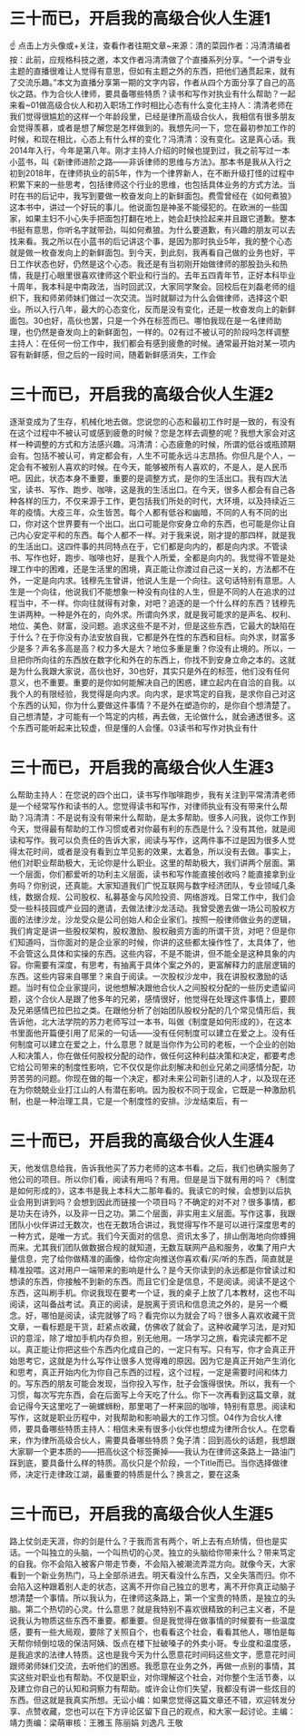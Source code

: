 # 三十而已，开启我的高级合伙人生涯1

☝ 点击上方头像或+关注，查看作者往期文章~来源：清的菜园作者：冯清清编者按：此前，应规格科技之邀，本文作者冯清清做了个直播系列分享。“一个讲专业主题的直播很难让人觉得有意思，但如有主题之外的东西，把他们通贯起来，就有了交流乐趣。”本文为直播分享第一期的文字内容，作者从四个方面分享了自己的高伙之路。作为合伙人律师，要具备哪些特质？读书和写作对执业有什么帮助？一起来看~01做高级合伙人和初入职场工作时相比心态有什么变化主持人：清清老师在我们觉得很尴尬的这样一个年龄段里，已经是律所高级合伙人，我相信有很多朋友会觉得羡慕，或者是想了解您是怎样做到的。我想先问一下，您在最初参加工作的时候，和现在相比，心态上有什么样的变化？冯清清：没有变化。这是真心话。我2014年入行，今年是第八年。刚才主持人介绍的时候也提到过，我之前写过一本小蓝书，叫《新律师进阶之路——非诉律师的思维与方法》。那本书是我从入行之初到2018年，在律师执业的前5年，作为一个律界新人，在不断升级打怪的过程中积累下来的一些思考，包括律师这个行业的思维，也包括具体业务的方式方法。当时在书的后记中，我写到要做一枚奋发向上的新鲜面包。费雪曾经在《如何煮狼》这本书中，讲过一个好玩的事儿。他说面包是神圣不能侵犯的。在欧洲的一些国家，如果主妇不小心失手把面包打翻在地上，她会赶快捡起来并且跟它道歉。整本书挺有意思，你听名字就带劲，叫如何煮狼。为什么要道歉，有兴趣的朋友可以去找来看。我之所以在小蓝书的后记讲这个事，是因为那时执业5年，我的整个心态就是做一枚奋发向上的新鲜面包。到今天，到此刻，我再看自己做的业务也好，平日工作状态也好，仍然是这个心态。我还是有当初刚开始做律师的那股劲头和热情，我是打心眼里很喜欢律师这个职业和行当的。去年五四青年节，正好本科毕业十周年，我本科是中南政法，当时回武汉，大家同学聚会。回校后在刘磊老师的组织下，我和师弟师妹们做过一次交流。当时就聊过为什么会做律师，选择这个职业。所以入行八年，最大的心态变化，反而是没有变化，还是一枚奋发向上的新鲜面包。30也好，高伙也罢，只是一个外在标签而已。哪怕我现在是一名律师助理，也仍然是奋发向上的新鲜面包，一样的。02有过不被认可的阶段吗怎样调整主持人：在任何一份工作中，我们都会有感到疲惫的时候。通常最开始对某一项内容有新鲜感，但之后的一段时间，随着新鲜感消失，工作会

# 三十而已，开启我的高级合伙人生涯2

逐渐变成为了生存，机械化地去做。您说您的心态和最初工作时是一致的，有没有在这个过程中不被认可或感到疲惫的时候？您是怎样去调整的呢？我想大家会对这样一种调整的方式和方法感兴趣。冯清清：心态疲惫的时候，所谓的低谷或瓶颈期会有。包括不被认可，肯定都会有，人生不可能永远斗志昂扬。你但凡是个人，一定会有不被别人喜欢的时候。在今天，能够被所有人喜欢的，不是人，是人民币吧。因此，状态本身不重要，重要的是调整方式，是你的生活出口。我有四大法宝，读书、写作、跑步、咖啡，这是我的生活出口。在今天，很多人都会有自己各种各样的压力，不仅来源于工作，更包括我们所处的时代，大环境，以及持续近三年的疫情。大疫三年，众生皆苦。每个人都有低谷和幽暗，不同的人有不同的出口，你对这个世界要有一个出口。出口可能是你安身立命的东西，也可能是你让自己内心安定平和的东西。每个人都不一样。对于我来说，刚才提的那四样，就是我的生活出口。这四件事的共同特点在于，它们都是向内的，都是向内求。不管读书、写作也好，跑步、咖啡也好，是我个人所爱，全都是向内的。我觉得不管是处理工作中的困难，还是生活里的困境，真正能让你渡过自己这一关的，方法都不在外，一定是向内求。钱穆先生曾讲，他说人生是一个向往。这句话特别有意思。人生是一个向往，他说我们不能想象一种没有向往的人生，但是不同的人在追求的过程当中，不一样。你向往就得有对象，对吧？追逐的是一个什么样的东西？钱穆先生讲两种。一种是外在的，向外求。所谓向外求，就是我可能求的是声名、权利、地位、美色、财富，没问题。追求这些不是不对，但是这些东西，它最大的缺陷在于什么？在于你没有办法安放自我，它都是外在性的东西和目标。向外求，财富多少是多？声名多高是高？权力多大是大？地位多重是重？你没有止境的。所以，一旦把你所向往的东西放在数字化和外在的东西上，你找不到安身立命之本的。这就是为什么我跟大家说，高伙也好，30也好，其实只是外在的标签，他们没有任何意义，也不重要。重要的是你如何能解决自己的困惑，建立起内在自洽的自我。以我个人的有限经验，我觉得是向内求。向内求，是求笃定的自我，是求你自己对这个东西的认知，你为什么要做这件事情？不是外在塑造你的，是你自个想清楚了。自己想清楚，才可能有一个笃定的内核，再去做，无论做什么，就会通透很多。这个东西可能听起来比较虚，但是懂的人会懂。03读书和写作对执业有什

# 三十而已，开启我的高级合伙人生涯3

么帮助主持人：在您说的四个出口，读书写作咖啡跑步，我有关注到平常清清老师是一个经常写作和读书的人。您觉得读书和写作，对律师执业有没有带来什么帮助？冯清清：不是说有没有带来什么帮助，是太多帮助。很多人问我，说你工作到今天，觉得最有帮助的工作习惯或者对你最有利的东西是什么？没有其他，就是阅读和写作。我可以负责任的告诉大家，阅读与写作，这两件事不过是因为很多人觉得太花时间，或者是没有看到立竿见影的效果，太着急，所以没有去做。事实上，他们对职业帮助极大，无论你是什么职业。这里的帮助极大，我们讲两个层面。第一个层面，你们都爱听的功利主义层面，读书和写作能直接创收吗？能直接拿到业务吗？你别说，还真能。大家知道我们广悦互联网与数字经济团队，专业领域几条线，数据合规、公司股权、私募基金与风险投资、网络游戏。日常工作中，我们会受一些科技园或产业园的邀请，去做法律沙龙活动。我曾受邀去做一场公司股权方面的法律沙龙，沙龙受众是公司创始人和企业家们。按照一般律师做业务的逻辑，我们肯定是讲一些股权架构，股权激励、股权融资方面的所谓干货，对吧？但是你们知道吗，当你面对的是企业家的时候，你讲的这些都太操作性了，太具体了，他不会管这么具体和实操的东西。这些内容，不是不能讲，但不能全是这种具象的内容。你需要有深度，有思考，有抽离于具体个案之外的，更富解释力的底层逻辑的东西。这些内容来自哪里？来自于阅读。一次股权沙龙中，我在讲股权激励的话题。当时有位企业家提问，说他想解决跟他合伙人之间股权分配的一些历史遗留问题，这个合伙人是跟了他多年的兄弟，感情很好，他觉得在处理这件事情上，要顾及兄弟感情巴拉巴拉之类。在跟他分析了创始团队股权分配的几个常见情形后，我告诉他，北大法学院的苏力老师写过一本书，叫做《制度是如何形成的》，在这本书里面他开篇便引用了尼采的一句话——没有任何制度可以建立在爱之上。没有任何制度可以建立在爱之上，什么意思？就是当你作为公司的老板，一个企业的创始人和决策人，你在做任何股权分配的动作，做任何这种利益决策和决定，都要考虑它给公司带来的制度性影响，它不仅仅是你此刻解决和创业兄弟之间感情分配，功劳苦劳的问题。你现在做的每一个决定，都对未来公司新引进的人才，以及现在还在为你兢兢业业打江山的人有潜在影响。因为股权不同于现金，它既是一种激励机制，也是一种治理工具，它是一个制度性的安排。沙龙结束后，有一

# 三十而已，开启我的高级合伙人生涯4

天，他发信息给我，告诉我他买了苏力老师的这本书看。之后，我们也确实服务了他公司的项目。所以你们看，阅读有用吗？有用。但是是当下就有用的吗？《制度是如何形成的》，这本书是我上本科大二那年看的。我读它的时候，会想到以后执业会用到讲到吗？会想到因此而链接一个项目吗？不确定的对不对？很多事情，都是功夫在诗外，以及非一日之功。第二个层面，非实用主义层面。写作这事，我跟团队小伙伴讲过无数次，也在无数场合讲过，我觉得写作不是可以进行深度思考的一种方式，是唯一方式。我们今天面对的信息、资讯太多了，排山倒海地向你蜂拥而来。尤其我们团队做数据合规的就知道，无数互联网产品和服务，收集了用户大量信息，完了给你做精准的画像，给你定向推送你喜欢看/买/听的东西，简直就是精准投喂。这对用户一端带来的影响是什么？是今天你读到的永远都是你曾读过和想读的东西，你接触不到新的东西。而且它们全是信息，不是阅读。阅读不是这个东西，这叫刷手机。你说我现在要考一个证，我的桌子上放了几本教材，这也不叫阅读，这叫备战考试。真正的阅读，是脱离于资讯和信息流之外的，是另一个概念。好，哪怕是阅读，读完就够了吗？看完你以为就会了吗？很多人喜欢收藏干货文章，一看标题是干货，赶紧点收藏，仿佛收了就会了。这种收藏学习法，是对知识的意淫，除了增加手机内存负担，别无他用。一场学习之旅，看完读完都不足以。真正能让你把这些个东西内化成自己的，一定只有写。只有写，你才会真正开始思考它，这就是为什么写作让很多人觉得难的原因。因为它是真正开始产生消化和思考，真正开始内化为你自己东西的过程，这个过程，一定是需要时间和体力的。写东西的朋友可能会发现，当你投入写作，肚子会饿得很快。所以，我有一个习惯，每次写完东西，会在后面写上今天吃了什么。你下一次再看到这篇文章，就会记得今天这里吃了一碗螺蛳粉，那里喝了一杯来回的咖啡，特别有意思。阅读和写作，这就是职业历程中，对我帮助和影响最大的工作习惯。04作为合伙人律师，要具备哪些特质主持人：相信未来有很多小伙伴也想成为律所合伙人。在您看来，作为律所高级合伙人，需要具备哪些特质？兔子清：回到高伙的话题，我想跟大家聊一个更本质的——把高伙这个标签撕掉——我认为在律师这条路上一路油门踩到底，要具备什么样的特质。高伙只是个阶段，一个Title而已。当你选择做律师，决定行走律政江湖，最重要的特质是什么？换言之，要在这条

# 三十而已，开启我的高级合伙人生涯5

路上仗剑走天涯，你的剑是什么？于我而言有两个，听上去有点矫情，但也是实话。一个叫独立的头脑，一个叫热切的心灵。独立的头脑给你带来什么？带来笃定的自我。你不会陷入被客户带走节奏，不会陷入被潮流弄混方向。就像今天，大家看到一个新业务热门，马上全部杀进去。明天看没什么东西，又全失落而归。你不会陷入这种跟着别人走的状态，这离不开你自己独立的思考，离不开你真正动脑子想清楚一个事情。所以我认为，在律师这条路上，第一个宝贵的特质，是独立的头脑。第二个热切的心灵。什么意思？就是我特别不喜欢很精致的利己主义者，不是说我认为物质这些东西不重要。都重要。但是我觉得在做事情的时候要有一些温度感，要有一些大局观，要除了关照自个，也看看这个社会，看看其他人，哪怕是每天帮你倾倒垃圾的保洁阿姨、饭点在楼下扯破嗓子的外卖小哥。专业度和温度感，是我追求的法律人特质。这也是我今天为什么愿意花时间码这些文字，愿意花时间跟师弟师妹们交流，去听他们的困惑。我愿意在业务之外，再做一点别的事情，其实这些对职业也有帮助。不仅是职业，对你理解这个社会，对你整个生活节奏，以及建立你自己的认知和洞察力有帮助。或许会让你们失望，我都没有讲一些炫目的东西。但这就是我真实所想。无讼小编：如果您觉得这篇文章还不错，欢迎转发分享、点赞收藏，您也可以在下方评论区留下自己的观点，和大家一起讨论。主编：靖力责编：梁萌审核：王雅玉 陈丽娟 刘逸凡 王敬

